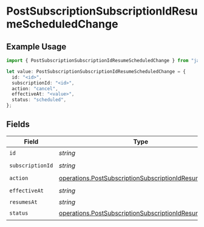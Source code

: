 # PostSubscriptionSubscriptionIdResumeScheduledChange

## Example Usage

```typescript
import { PostSubscriptionSubscriptionIdResumeScheduledChange } from "jani-payments/models/operations";

let value: PostSubscriptionSubscriptionIdResumeScheduledChange = {
  id: "<id>",
  subscriptionId: "<id>",
  action: "cancel",
  effectiveAt: "<value>",
  status: "scheduled",
};
```

## Fields

| Field                                                                                                                          | Type                                                                                                                           | Required                                                                                                                       | Description                                                                                                                    |
| ------------------------------------------------------------------------------------------------------------------------------ | ------------------------------------------------------------------------------------------------------------------------------ | ------------------------------------------------------------------------------------------------------------------------------ | ------------------------------------------------------------------------------------------------------------------------------ |
| `id`                                                                                                                           | *string*                                                                                                                       | :heavy_check_mark:                                                                                                             | N/A                                                                                                                            |
| `subscriptionId`                                                                                                               | *string*                                                                                                                       | :heavy_check_mark:                                                                                                             | N/A                                                                                                                            |
| `action`                                                                                                                       | [operations.PostSubscriptionSubscriptionIdResumeAction](../../models/operations/postsubscriptionsubscriptionidresumeaction.md) | :heavy_check_mark:                                                                                                             | N/A                                                                                                                            |
| `effectiveAt`                                                                                                                  | *string*                                                                                                                       | :heavy_check_mark:                                                                                                             | N/A                                                                                                                            |
| `resumesAt`                                                                                                                    | *string*                                                                                                                       | :heavy_minus_sign:                                                                                                             | N/A                                                                                                                            |
| `status`                                                                                                                       | [operations.PostSubscriptionSubscriptionIdResumeStatus](../../models/operations/postsubscriptionsubscriptionidresumestatus.md) | :heavy_check_mark:                                                                                                             | N/A                                                                                                                            |